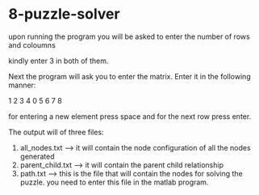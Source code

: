 # 8-puzzle-solver

upon running the program you will be asked to enter the number of rows and coloumns

kindly enter 3 in both of them.

Next the program will ask you to enter the matrix. Enter it in the following manner:

1 2 3
4 0 5
6 7 8

for entering a new element press space and for the next row press enter.

The output will of three files:
1) all_nodes.txt --> it will contain the node configuration of all the nodes generated
2) parent_child.txt --> it will contain the parent child relationship 
3) path.txt --> this is the file that will contain the nodes for solving the puzzle. you need to enter this file in the matlab program.
